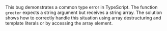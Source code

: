 This bug demonstrates a common type error in TypeScript. The function `greeter` expects a string argument but receives a string array.  The solution shows how to correctly handle this situation using array destructuring and template literals or by accessing the array element.